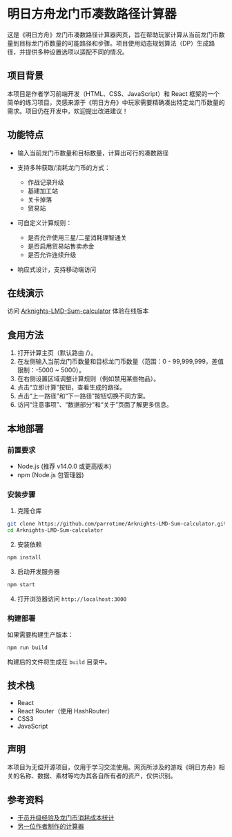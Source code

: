 # 明日方舟龙门币凑数路径计算器

这是《明日方舟》龙门币凑数路径计算器网页，旨在帮助玩家计算从当前龙门币数量到目标龙门币数量的可能路径和步骤。项目使用动态规划算法（DP）生成路径，并提供多种设置选项以适配不同的情况。

## 项目背景

本项目是作者学习前端开发（HTML、CSS、JavaScript）和 React 框架的一个简单的练习项目，灵感来源于《明日方舟》中玩家需要精确凑出特定龙门币数量的需求。项目仍在开发中，欢迎提出改进建议！

## 功能特点

- 输入当前龙门币数量和目标数量，计算出可行的凑数路径
- 支持多种获取/消耗龙门币的方式：
  - 作战记录升级
  - 基建加工站
  - 关卡掉落
  - 贸易站

- 可自定义计算规则：
  - 是否允许使用三星/二星消耗理智通关
  - 是否启用贸易站售卖赤金
  - 是否允许连续升级

- 响应式设计，支持移动端访问

## 在线演示

访问 [Arknights-LMD-Sum-calculator](https://parrotime.github.io/Arknights-LMD-Sum-calculator) 体验在线版本

## 食用方法

1. 打开计算主页（默认路由 /）。
2. 在左侧输入当前龙门币数量和目标龙门币数量（范围：0 - 99,999,999，差值限制：-5000 ~ 5000）。
3. 在右侧设置区域调整计算规则（例如禁用某些物品）。
4. 点击“立即计算”按钮，查看生成的路径。
5. 点击“上一路径”和“下一路径”按钮切换不同方案。
6. 访问“注意事项”、“数据部分”和“关于”页面了解更多信息。

## 本地部署

### 前置要求

- Node.js (推荐 v14.0.0 或更高版本)
- npm (Node.js 包管理器)

### 安装步骤

1. 克隆仓库
```bash
git clone https://github.com/parrotime/Arknights-LMD-Sum-calculator.git
cd Arknights-LMD-Sum-calculator
```

2. 安装依赖
```bash
npm install
```

3. 启动开发服务器
```bash
npm start
```

4. 打开浏览器访问 `http://localhost:3000`

### 构建部署

如果需要构建生产版本：

```bash
npm run build
```

构建后的文件将生成在 `build` 目录中。

## 技术栈

- React
- React Router（使用 HashRouter）
- CSS3
- JavaScript

## 声明

本项目为无偿开源项目，仅用于学习交流使用。网页所涉及的游戏《明日方舟》相关的名称、数据、素材等均为其各自所有者的资产，仅供识别。

## 参考资料

- [干员升级经验及龙门币消耗成本统计](https://ngabbs.com/read.php?tid=16847042)
- [另一位作者制作的计算器](https://bbs.nga.cn/read.php?tid=21247901)
